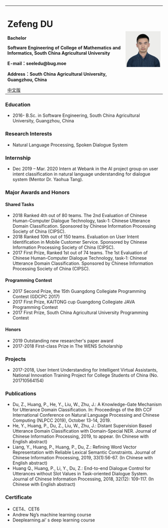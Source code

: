 <div>
<table border="0">
  <tr>
    <td>
      <h1>Zefeng DU</h1>
      <p><b>Bachelor</b></p>
      <p><b>Software Engineering of College of Mathematics and Informatics, South China Agricultural University</b></p>
      <p><b>E-mail：seeledu@bug.moe</b></p>
      <p><b>Address：South China Agricultural University, Guangzhou, China</b></p>
      <a href="/index.html">中文版</a>
    </td>
    <td width="25%">
      <img src="/RTXseeledu（杜泽峰）.jpg" width="100%">
    </td>
  </tr>
</table>
</div>

### Education
- 2016-	B.Sc. in Software Engineering, South China Agricultural University, Guangzhou, China

### Research Interests
- Natural Language Processing, Spoken Dialogue System

### Internship
- Dec 2019 – Mar. 2020 Intern at Webank in the AI project group on user intent classification in natural language understanding for dialogue system (Mentor Dr. Yaohua Tang).
  
### Major Awards and Honors 
#### Shared Tasks
- 2018 Ranked 4th out of 80 teams. The 2nd Evaluation of Chinese Human-Computer Dialogue Technology, task-1: Chinese Utterance Domain Classification. Sponsored by Chinese Information Processing Society of China (CIPSC).
- 2018 Ranked 10th out of 150 teams. Evaluation on User Intent Identification in Mobile Customer Service.  Sponsored by Chinese Information Processing Society of China (CIPSC).
-	2017 First Prize, Ranked 1st out of 74 teams. The 1st Evaluation of Chinese Human-Computer Dialogue Technology, task-1: Chinese Utterance Domain Classification. Sponsored by Chinese Information Processing Society of China (CIPSC).


#### Programming Contest
- 2017 Second Prize, the 15th Guangdong Collegiate Programming Contest (GDCPC 2017) 
- 2017 First Prize, KAITONG cup Guangdong Collegiate JAVA Programming Contest 
- 2017 First Prize, South China Agricultural University Programming Contest 

#### Honors
- 2019 Outstanding new researcher's paper award
- 2017-2018 First-class Prize in The WENS Scholarship

### Projects
- 2017-2018, User Intent Understanding for Intelligent Virtual Assistants, National Innovation Training Project for College Students of China (No. 201710564154)

### Publications 
- Du, Z., Huang, P., He, Y., Liu, W., Zhu, J.: A Knowledge-Gate Mechanism for Utterance Domain Classification. In: Proceedings of the 8th CCF International Conference on Natural Language Processing and Chinese Computing (NLPCC 2019), October 13-14, 2019.
- He, Y., Huang, P., Du, Z., Liu, W., Zhu, J.: Distant Supervision Based Utterance Domain Classification with Domain-Special NER. Journal of Chinese Information Processing, 2019, to appear. (In Chinese with English abstract)
- Liang, Y., Huang, P., Huang, P., Du, Z.: Refining Word Vector Representation with Reliable Lexical Semantic Constraints. Journal of Chinese Information Processing, 2019, 33(1):56-67. (In Chinese with English abstract)
- Huang Q., Huang, P., Li, Y., Du, Z.: End-to-end Dialogue Control for Utterances without Slot Values in Task-oriented Dialogue System. Journal of Chinese Information Processing, 2018, 32(12): 109-117. (In Chinese with English abstract)

### Certificate
- CET4、CET6
- Andrew Ng’s machine learning course
- Deeplearning.ai’ s deep learning course

